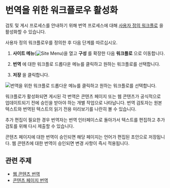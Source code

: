 # 번역을 위한 워크플로우 활성화

검토 및 게시 프로세스를 안내하기 위해 번역 프로세스에 대해 [사용자 정의 워크플로](../../process-automation/workflow/introduction-to-workflow.md) 을 활성화할 수 있습니다.

사용자 정의 워크플로우를 정의한 후 다음 단계를 따르십시오.

1. **사이트 메뉴**(![Site Menu](../../images/icon-product-menu.png))을 열고 **구성** 를 확장한 다음 **워크플로** 으로 이동합니다.

1. **번역** 에 대한 워크플로 드롭다운 메뉴를 클릭하고 원하는 워크플로를 선택합니다.

1. **저장** 을 클릭합니다.

![번역을 위한 워크플로 드롭다운 메뉴를 클릭하고 원하는 워크플로를 선택합니다.](./enabling-workflows-for-translations/images/01.png)

워크플로가 활성화되면 게시된 각 번역은 콘텐츠 페이지 또는 웹 콘텐츠가 공식적으로 업데이트되기 전에 승인을 받아야 하는 개별 작업으로 나타납니다. 번역 검토자는 원본 텍스트와 번역된 텍스트의 읽기 전용 미리보기를 나란히 볼 수 있습니다.

추가 편집이 필요한 경우 번역자는 번역 인터페이스로 돌아가서 텍스트를 편집하고 추가 검토를 위해 다시 제출할 수 있습니다.

콘텐츠 페이지에 대한 번역이 승인되면 해당 페이지는 언어가 편집된 초안으로 저장됩니다. 웹 콘텐츠에 대한 번역이 승인되면 변경 사항이 즉시 적용됩니다.

## 관련 주제

* [웹 콘텐츠 번역](./translating-web-content.md)
* [콘텐츠 페이지 번역](./translating-content-pages.md)

